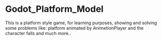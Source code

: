 # Godot_Platform_Model
This is a platform style game, for learning purposes, showing and solving some problems like: platform animated by AnimetionPlayer and the character falls and much more.. 
